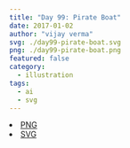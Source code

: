 ```yaml
---
title: "Day 99: Pirate Boat"
date: 2017-01-02
author: "vijay verma"
svg: ./day99-pirate-boat.svg
png: ./day99-pirate-boat.png
featured: false
category:
  - illustration
tags:
  - ai
  - svg
---
```

<li><a href="./day99-pirate-boat.png" download className="btn-png">PNG</a></li>
<li><a href="./day99-pirate-boat.svg" download className="btn-svg">SVG</a></li>
